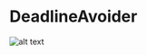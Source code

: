 # DeadlineAvoider
![alt text](https://github.com/[dishu5312]/[DeadlineAvoider]/blob/[master]/dataScience.png?raw=true)
